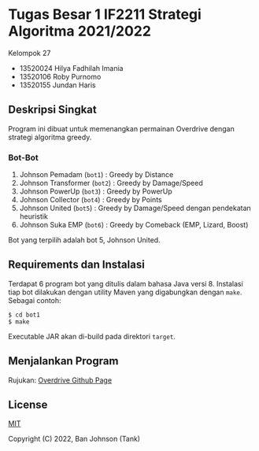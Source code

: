 # Tugas Besar 1 IF2211 Strategi Algoritma 2021/2022

Kelompok 27

- 13520024 Hilya Fadhilah Imania
- 13520106 Roby Purnomo
- 13520155 Jundan Haris

## Deskripsi Singkat

Program ini dibuat untuk memenangkan permainan Overdrive
dengan strategi algoritma greedy.

### Bot-Bot

1. Johnson Pemadam      (`bot1`) : Greedy by Distance
2. Johnson Transformer  (`bot2`) : Greedy by Damage/Speed
3. Johnson PowerUp      (`bot3`) : Greedy by PowerUp
4. Johnson Collector    (`bot4`) : Greedy by Points
5. Johnson United       (`bot5`) : Greedy by Damage/Speed dengan pendekatan heuristik
6. Johnson Suka EMP     (`bot6`) : Greedy by Comeback (EMP, Lizard, Boost)

Bot yang terpilih adalah bot 5, Johnson United.

## Requirements dan Instalasi

Terdapat 6 program bot yang ditulis dalam bahasa Java versi 8.
Instalasi tiap bot dilakukan dengan utility Maven yang digabungkan dengan `make`.
Sebagai contoh:

```
$ cd bot1
$ make
```

Executable JAR akan di-build pada direktori `target`.

## Menjalankan Program

Rujukan: [Overdrive Github Page](https://github.com/EntelectChallenge/2020-Overdrive)

## License

[MIT](https://opensource.org/licenses/MIT)

Copyright (C) 2022, Ban Johnson (Tank)
